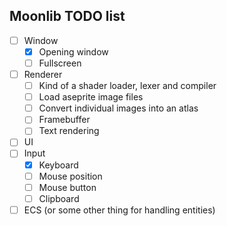 ## Moonlib TODO list
- [ ] Window
    - [x] Opening window
    - [ ] Fullscreen
- [ ] Renderer
    - [ ] Kind of a shader loader, lexer and compiler
    - [ ] Load aseprite image files
    - [ ] Convert individual images into an atlas
    - [ ] Framebuffer
    - [ ] Text rendering
- [ ] UI
- [ ] Input
    - [x] Keyboard
    - [ ] Mouse position
    - [ ] Mouse button
    - [ ] Clipboard
- [ ] ECS (or some other thing for handling entities)
